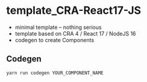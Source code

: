 # template_CRA-React17-JS

- minimal template – nothing serious
- template based on CRA 4 / React 17 / NodeJS 16
- codegen to create Components

## Codegen

```sh
yarn run codegen YOUR_COMPONENT_NAME
```
